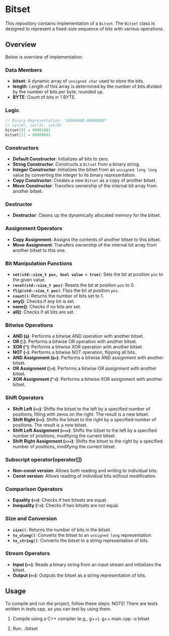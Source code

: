 # Bitset 

This repository contains implementation of a `Bitset`. The `Bitset` class is designed to represent a fixed-size sequence of bits with various operations.

## Overview

Below is overview of implementation:

### Data Members

- **bitset**: A dynamic array of `unsigned char` used to store the bits. 
- **length**: Length of this array is determined by the number of bits divided by the number of bits per byte, rounded up.
- **BYTE**: Count of bits in 1 BYTE.

### Logic 
```cpp
// Binary Representation: "00000000.00000000"
// set(0), set(3), set(8) 
bitset[0] = 00001001
bitset[1] = 00000001
```

### Constructors

- **Default Constructor**: Initializes all bits to zero.
- **String Constructor**: Constructs a `Bitset` from a binary string.
- **Integer Constructor**: Initializes the bitset from an `unsigned long long` value by converting the integer to its binary representation.
- **Copy Constructor**: Creates a new `Bitset` as a copy of another bitset.
- **Move Constructor**: Transfers ownership of the internal bit array from another bitset.

### Destructor

- **Destructor**: Cleans up the dynamically allocated memory for the bitset.

### Assignment Operators

- **Copy Assignment**: Assigns the contents of another bitset to this bitset.
- **Move Assignment**: Transfers ownership of the internal bit array from another bitset to this one.

### Bit Manipulation Functions

- **`set(std::size_t pos, bool value = true)`**: Sets the bit at position `pos` to the given value.
- **`reset(std::size_t pos)`**: Resets the bit at position `pos` to 0.
- **`flip(std::size_t pos)`**: Flips the bit at position `pos`.
- **`count()`**: Returns the number of bits set to 1.
- **any()**: Checks if any bit is set.
- **none()**: Checks if no bits are set.
- **all()**: Checks if all bits are set.

### Bitwise Operations

- **AND (`&`)**: Performs a bitwise AND operation with another bitset.
- **OR (`|`)**: Performs a bitwise OR operation with another bitset.
- **XOR (`^`)**: Performs a bitwise XOR operation with another bitset.
- **NOT (`~`)**: Performs a bitwise NOT operation, flipping all bits.
- **AND Assignment (`&=`)**: Performs a bitwise AND assignment with another bitset.
- **OR Assignment (`|=`)**: Performs a bitwise OR assignment with another bitset.
- **XOR Assignment (`^=`)**: Performs a bitwise XOR assignment with another bitset.

### Shift Operators

- **Shift Left (`<<`)**: Shifts the bitset to the left by a specified number of positions, filling with zeros on the right. The result is a new bitset.
- **Shift Right (`>>`)**: Shifts the bitset to the right by a specified number of positions. The result is a new bitset.
- **Shift Left Assignment (`<<=`)**: Shifts the bitset to the left by a specified number of positions, modifying the current bitset.
- **Shift Right Assignment (`>>=`)**: Shifts the bitset to the right by a specified number of positions, modifying the current bitset.

### Subscript operator(operator[])

- **Non-const version**: Allows both reading and writing to individual bits.
- **Const version**: Allows reading of individual bits without modification.

### Comparison Operators

- **Equality (`==`)**: Checks if two bitsets are equal.
- **Inequality (`!=`)**: Checks if two bitsets are not equal.

### Size and Conversion

- **`size()`**: Returns the number of bits in the bitset.
- **`to_ulong()`**: Converts the bitset to an `unsigned long` representation.
- **`to_string()`**: Converts the bitset to a string representation of bits.

### Stream Operators

- **Input (`>>`)**: Reads a binary string from an input stream and initializes the bitset.
- **Output (`<<`)**: Outputs the bitset as a string representation of bits.

## Usage
To compile and run the project, follow these steps: 
NOTE! There are tests written in tests.cpp, so you can test by using them.

1. Compile using a C++ compiler (e.g., g++).
   g++ main.cpp -o bitset
   
2. Run:
./bitset

